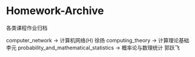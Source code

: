 # Homework-Archive
各类课程作业归档

computer_network → 计算机网络(H) 徐扬
computing_theory → 计算理论基础 李元
probability_and_mathematical_statistics → 概率论与数理统计 郭跃飞
